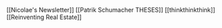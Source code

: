 [[Nicolae's Newsletter]]
[[Patrik Schumacher THESES]]
[[thinkthinkthink]]
[[Reinventing Real Estate]]